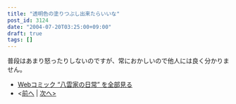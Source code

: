 ```yaml
---
title: "透明色の塗りつぶし出来たらいいな"
post_id: 3124
date: "2004-07-20T03:25:00+09:00"
draft: true
tags: []
---
```


普段はあまり怒ったりしないのですが、常におかしいので他人には良く分かりません。

* [Webコミック “八雲家の日常” を全部見る](https://danmaq.com/tag/yakumo-family?order=ASC)
* <[前へ](https://danmaq.com/3123) | [次へ>](https://danmaq.com/3126)
